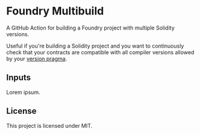 # Foundry Multibuild

A GitHub Action for building a Foundry project with multiple Solidity versions.

Useful if you're building a Solidity project and you want to continuously check that your contracts are
compatible with all compiler versions allowed by your [version pragma][version-pragma].

## Inputs

Lorem ipsum.

## License

This project is licensed under MIT.

<!-- Links -->

[version-pragma]: https://docs.soliditylang.org/en/v0.8.15/layout-of-source-files.html?highlight=pragma#version-pragma
